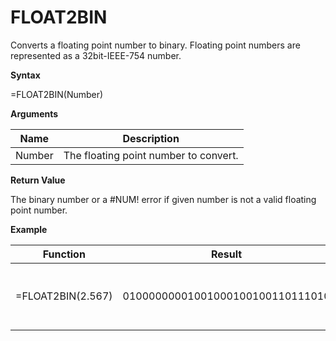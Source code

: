 # FLOAT2BIN

Converts a floating point number to binary. Floating point numbers are
represented as a 32bit-IEEE-754 number.

**Syntax**

=FLOAT2BIN(Number)

**Arguments**

| Name   | Description                           |
|--------|---------------------------------------|
| Number | The floating point number to convert. |

**Return Value**

The binary number or a \#NUM! error if given number is not a valid
floating point number.

**Example**

| Function          | Result                           | Comment                                 |
|-------------------|----------------------------------|-----------------------------------------|
| =FLOAT2BIN(2.567) | 01000000001001000100100110111010 | converts floating point 2.567 to binary |

